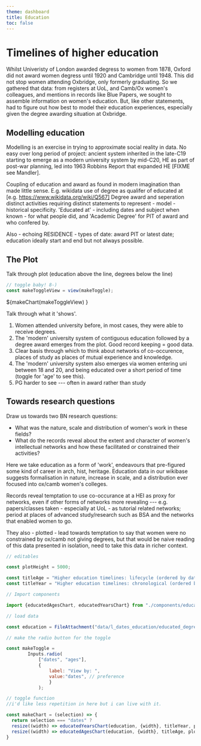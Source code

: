 ```yaml
---
theme: dashboard
title: Education
toc: false
---
```


# Timelines of higher education

Whilst Univeristy of London awarded degress to women from 1878, Oxford did not award women degress until 1920 and Cambridge until 1948. This did not stop women attending Oxbridge, only formerly graduating. So we gathered that data: from registers at UoL, and Camb/Ox women's colleagues, and mentions in records like Blue Papers, we sought to assemble information on women's education. But, like other statements, had to figure out how best to model their education experiences, especially given the degree awarding situation at Oxbridge.

## Modelling education

Modelling is an exercise in trying to approximate social reality in data. No easy over long period of project: ancient system inherited in the late-C19 starting to emerge as a modern university system by mid-C20, HE as part of post-war planning, led into 1963 Robbins Report that expanded HE [FIXME see Mandler].

Coupling of education and award as found in modern imagination than made little sense. E.g. wikidata use of degree as qualifer of educated at [e.g. https://www.wikidata.org/wiki/Q567] Degree award and seperation distinct activities requiring distinct statements to represent - model - historical specificity. 'Educated at' - including dates and subject when known - for what people did, and 'Academic Degree' for PIT of award and who confered by.

Also - echoing RESIDENCE - types of date: award PIT or latest date; education ideally start and end but not always possible.

## The Plot

Talk through plot (education above the line, degrees below the line)


```js
// toggle baby! 8-)
const makeToggleView = view(makeToggle);
```

<div class="grid grid-cols-1">
  <div class="card">
    ${makeChart(makeToggleView) }
  </div>
</div>

Talk through what it 'shows'.

1. Women attended university before, in most cases, they were able to receive degrees.
2. The 'modern' university system of contiguous education followed by a degree award emerges from the plot. Good record keeping = good data.
3. Clear basis through which to think about networks of co-occurence, places of study as places of mutual experience and knowledge.
4. The 'modern' university system also emerges via women entering uni between 18 and 20, and being educated over a short period of time (toggle for 'age' to see this).
5. PG harder to see --- often in award rather than study

## Towards research questions

Draw us towards two BN research questions:

- What was the nature, scale and distribution of women's work in these fields?
- What do the records reveal about the extent and character of women's intellectual networks and how these facilitated or constrained their activities?

Here we take education as a form of 'work', endeavours that pre-figured some kind of career in arch, hist, heritage. Education data in our wikibase suggests formalisation in nature, increase in scale, and a distribution ever focused into ox/camb women's colleges.

Records reveal temptation to use co-occurance at a HEI as proxy for networks, even if other forms of networks more revealing --- e.g. papers/classes taken - especially at UoL - as tutorial related networks; period at places of advanced study/research such as BSA and the networks that enabled women to go.

They also - plotted - lead towards temptation to say that women were no constrained by ox/camb not giving degrees, but that would be naive reading of this data presented in isolation, need to take this data in richer context.

```js
// editables

const plotHeight = 5000;

const titleAge = "Higher education timelines: lifecycle (ordered by date of birth)";
const titleYear = "Higher education timelines: chronological (ordered by date of birth)";

```



```js
// Import components

import {educatedAgesChart, educatedYearsChart} from "./components/education.js";
```



```js
// load data

const education = FileAttachment("data/l_dates_education/educated_degrees2.json").json({typed: true});
```







```js
// make the radio button for the toggle

const makeToggle =
		Inputs.radio(
			["dates", "ages"],  
			{
				label: "View by: ", 
				value:"dates", // preference
				}
			);
```


```js
// toggle function
//i'd like less repetition in here but i can live with it.

const makeChart = (selection) => {
  return selection === "dates" ?  
  resize((width) => educatedYearsChart(education, {width}, titleYear, plotHeight)) : 
  resize((width) => educatedAgesChart(education, {width}, titleAge, plotHeight)) 
}

```
